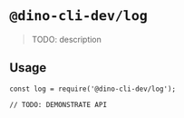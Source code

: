 # `@dino-cli-dev/log`

> TODO: description

## Usage

```
const log = require('@dino-cli-dev/log');

// TODO: DEMONSTRATE API
```

